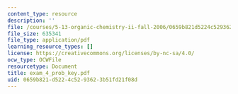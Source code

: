 ```yaml
---
content_type: resource
description: ''
file: /courses/5-13-organic-chemistry-ii-fall-2006/0659b821d5224c5293623b51fd21f08d_exam_4_prob_key.pdf
file_size: 635341
file_type: application/pdf
learning_resource_types: []
license: https://creativecommons.org/licenses/by-nc-sa/4.0/
ocw_type: OCWFile
resourcetype: Document
title: exam_4_prob_key.pdf
uid: 0659b821-d522-4c52-9362-3b51fd21f08d
---
```

